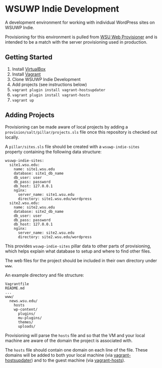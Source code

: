 # WSUWP Indie Development

A development environment for working with individual WordPress sites on WSUWP Indie.

Provisioning for this environment is pulled from [WSU Web Provisioner](https://github.com/washingtonstateuniversity/WSU-Web-Provisioner) and is intended to be a match with the server provisioning used in production.

## Getting Started

1. Install [VirtualBox](http://virtualbox.org)
2. Install [Vagrant](http://vagrantup.com)
3. Clone WSUWP Indie Development
4. Add projects (see instructions below)
5. `vagrant plugin install vagrant-hostsupdater`
6. `vagrant plugin install vagrant-hosts`
6. `vagrant up`

## Adding Projects

Provisioning can be made aware of local projects by adding a `provision/salt/pillar/projects.sls` file once this repository is checked out locally.

A `pillar/sites.sls` file should be created with a `wsuwp-indie-sites` property containing the following data structure:

```
wsuwp-indie-sites:
  site1.wsu.edu:
    name: site1.wsu.edu
    database: site1_db_name
    db_user: user
    db_pass: password
    db_host: 127.0.0.1
    nginx:
      server_name: site1.wsu.edu
      directory: site1.wsu.edu/wordpress
  site2.wsu.edu:
    name: site2.wsu.edu
    database: site2_db_name
    db_user: user
    db_pass: password
    db_host: 127.0.0.1
    nginx:
      server_name: site2.wsu.edu
      directory: site2.wsu.edu/wordpress
```

This provides `wsuwp-indie-sites` pillar data to other parts of provisioning, which helps explain what database to setup and where to find other files.

The web files for the project should be included in their own directory under `www`.

An example directory and file structure:

```
Vagrantfile
README.md
...
www/
  news.wsu.edu/
    hosts
    wp-content/
      plugins/
      mu-plugins/
      themes/
      uploads/
```

Provisioning will parse the `hosts` file and so that the VM and your local machine are aware of the domain the project is associated with.

The `hosts` file should contain one domain on each line of the file. These domains will be added to both your local machine (via [vagrant-hostsupdater](https://github.com/cogitatio/vagrant-hostsupdater)) and to the guest machine (via [vagrant-hosts](https://github.com/adrienthebo/vagrant-hosts/)).
